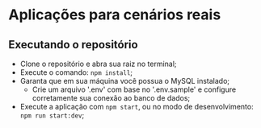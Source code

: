 # Aplicações para cenários reais

## Executando o repositório

- Clone o repositório e abra sua raiz no terminal;
- Execute o comando: `npm install`;
- Garanta que em sua máquina você possua o MySQL instalado;
    - Crie um arquivo '.env' com base no '.env.sample' e configure corretamente sua conexão ao banco de dados;
- Execute a aplicação com `npm start`, ou no modo de desenvolvimento: `npm run start:dev`;